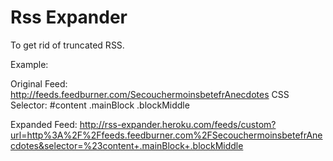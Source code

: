 # Rss Expander

To get rid of truncated RSS.

Example:
    
Original Feed: http://feeds.feedburner.com/SecouchermoinsbetefrAnecdotes
CSS Selector: #content .mainBlock .blockMiddle

Expanded Feed: http://rss-expander.heroku.com/feeds/custom?url=http%3A%2F%2Ffeeds.feedburner.com%2FSecouchermoinsbetefrAnecdotes&selector=%23content+.mainBlock+.blockMiddle